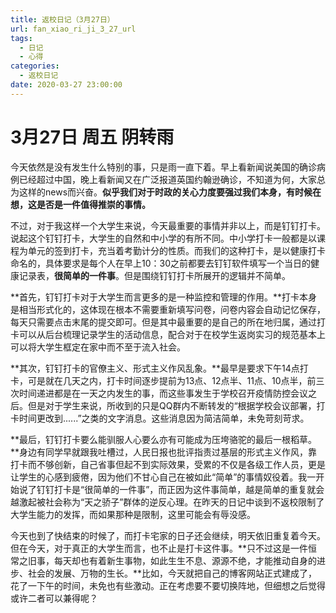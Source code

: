 ```yaml
---
title: 返校日记（3月27日）
url: fan_xiao_ri_ji_3_27_url
tags:
  - 日记
  - 心得
categories:
  - 返校日记
date: 2020-03-27 23:00:00
---
```


# 3月27日 周五 阴转雨

今天依然是没有发生什么特别的事，只是雨一直下着。早上看新闻说美国的确诊病例已经超过中国，晚上看新闻又在广泛报道英国约翰逊确诊，不知道为何，大家总为这样的news而兴奋。**似乎我们对于时政的关心力度要强过我们本身，有时候在想，这是否是一件值得推崇的事情。**

不过，对于我这样一个大学生来说，今天最重要的事情并非以上，而是钉钉打卡。说起这个钉钉打卡，大学生的自然和中小学的有所不同。中小学打卡一般都是以课程为单元的签到打卡，充当着考勤计分的性质。而我们的这种打卡，是以健康打卡命名的，具体要求是每个人在早上10：30之前都要去钉钉软件填写一个当日的健康记录表，**很简单的一件事**。但是围绕钉钉打卡所展开的逻辑并不简单。

<!-- more -->

**首先，钉钉打卡对于大学生而言更多的是一种监控和管理的作用。**打卡本身是相当形式化的，这体现在根本不需要重新填写问卷，问卷内容会自动记忆保存，每天只需要点击末尾的提交即可。但是其中最重要的是自己的所在地归属，通过打卡可以从后台梳理记录学生的活动信息，配合对于在校学生返岗实习的规范基本上可以将大学生框定在家中而不至于流入社会。

**其次，钉钉打卡的官僚主义、形式主义作风乱象。**最早是要求下午14点打卡，可是就在几天之内，打卡时间逐步提前为13点、12点半、11点、10点半，前三次时间递进都是在一天之内发生的事，而这些事发生于学校召开疫情防控会议之后。但是对于学生来说，所收到的只是QQ群内不断转发的“根据学校会议部署，打卡时间更改到......”之类的文字消息。这些消息因为简洁简单，未免苛刻苛求。

**最后，钉钉打卡要么能驯服人心要么亦有可能成为压垮骆驼的最后一根稻草。**身边有同学早就跟我吐槽过，人民日报也批评指责过基层的形式主义作风，靠打卡而不够创新，自己省事但起不到实际效果，受累的不仅是各级工作人员，更是让学生的心感到疲倦，因为他们不甘心自己在被如此“简单”的事情奴役着。我一开始说了钉钉打卡是“很简单的一件事”，而正因为这件事简单，越是简单的重复就会越激起被社会称为“天之骄子”群体的逆反心理。在昨天的日记中谈到不返校限制了大学生能力的发挥，而如果那种是限制，这里可能会有辱没感。

今天也到了快结束的时候了，而打卡宅家的日子还会继续，明天依旧重复着今天。但在今天，对于真正的大学生而言，也不止是打卡这件事。**只不过这是一件恒常之旧事，每天却也有着新生事物，如此生生不息、源源不绝，才能推动自身的进步、社会的发展、万物的生长。**比如，今天就把自己的博客网站正式建成了，花了一下午的时间，未免也有些激动。正在考虑要不要切换阵地，但细想之后觉得或许二者可以兼得呢？

